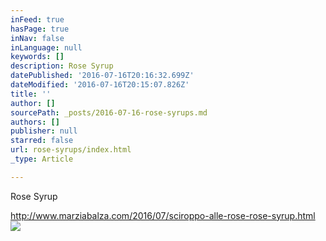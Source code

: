 ```yaml
---
inFeed: true
hasPage: true
inNav: false
inLanguage: null
keywords: []
description: Rose Syrup
datePublished: '2016-07-16T20:16:32.699Z'
dateModified: '2016-07-16T20:15:07.826Z'
title: ''
author: []
sourcePath: _posts/2016-07-16-rose-syrups.md
authors: []
publisher: null
starred: false
url: rose-syrups/index.html
_type: Article

---
```

Rose Syrup

http://www.marziabalza.com/2016/07/sciroppo-alle-rose-rose-syrup.html
![](https://the-grid-user-content.s3-us-west-2.amazonaws.com/b8156d6e-b005-4f4e-9e5b-56b27d4550fd.jpg)